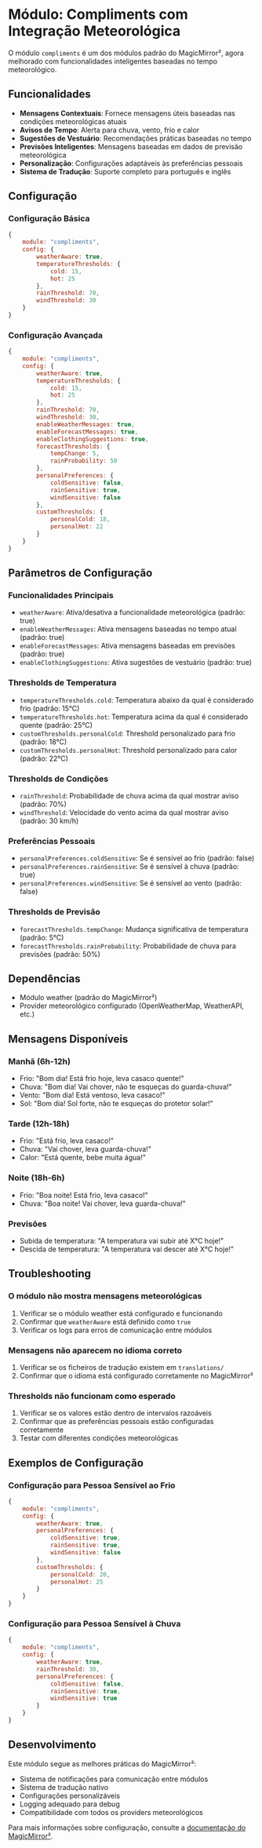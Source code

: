 # Módulo: Compliments com Integração Meteorológica

O módulo `compliments` é um dos módulos padrão do MagicMirror², agora melhorado com funcionalidades inteligentes baseadas no tempo meteorológico.

## Funcionalidades

- **Mensagens Contextuais**: Fornece mensagens úteis baseadas nas condições meteorológicas atuais
- **Avisos de Tempo**: Alerta para chuva, vento, frio e calor
- **Sugestões de Vestuário**: Recomendações práticas baseadas no tempo
- **Previsões Inteligentes**: Mensagens baseadas em dados de previsão meteorológica
- **Personalização**: Configurações adaptáveis às preferências pessoais
- **Sistema de Tradução**: Suporte completo para português e inglês

## Configuração

### Configuração Básica
```javascript
{
    module: "compliments",
    config: {
        weatherAware: true,
        temperatureThresholds: {
            cold: 15,
            hot: 25
        },
        rainThreshold: 70,
        windThreshold: 30
    }
}
```

### Configuração Avançada
```javascript
{
    module: "compliments",
    config: {
        weatherAware: true,
        temperatureThresholds: {
            cold: 15,
            hot: 25
        },
        rainThreshold: 70,
        windThreshold: 30,
        enableWeatherMessages: true,
        enableForecastMessages: true,
        enableClothingSuggestions: true,
        forecastThresholds: {
            tempChange: 5,
            rainProbability: 50
        },
        personalPreferences: {
            coldSensitive: false,
            rainSensitive: true,
            windSensitive: false
        },
        customThresholds: {
            personalCold: 18,
            personalHot: 22
        }
    }
}
```

## Parâmetros de Configuração

### Funcionalidades Principais
- `weatherAware`: Ativa/desativa a funcionalidade meteorológica (padrão: true)
- `enableWeatherMessages`: Ativa mensagens baseadas no tempo atual (padrão: true)
- `enableForecastMessages`: Ativa mensagens baseadas em previsões (padrão: true)
- `enableClothingSuggestions`: Ativa sugestões de vestuário (padrão: true)

### Thresholds de Temperatura
- `temperatureThresholds.cold`: Temperatura abaixo da qual é considerado frio (padrão: 15°C)
- `temperatureThresholds.hot`: Temperatura acima da qual é considerado quente (padrão: 25°C)
- `customThresholds.personalCold`: Threshold personalizado para frio (padrão: 18°C)
- `customThresholds.personalHot`: Threshold personalizado para calor (padrão: 22°C)

### Thresholds de Condições
- `rainThreshold`: Probabilidade de chuva acima da qual mostrar aviso (padrão: 70%)
- `windThreshold`: Velocidade do vento acima da qual mostrar aviso (padrão: 30 km/h)

### Preferências Pessoais
- `personalPreferences.coldSensitive`: Se é sensível ao frio (padrão: false)
- `personalPreferences.rainSensitive`: Se é sensível à chuva (padrão: true)
- `personalPreferences.windSensitive`: Se é sensível ao vento (padrão: false)

### Thresholds de Previsão
- `forecastThresholds.tempChange`: Mudança significativa de temperatura (padrão: 5°C)
- `forecastThresholds.rainProbability`: Probabilidade de chuva para previsões (padrão: 50%)

## Dependências

- Módulo weather (padrão do MagicMirror²)
- Provider meteorológico configurado (OpenWeatherMap, WeatherAPI, etc.)

## Mensagens Disponíveis

### Manhã (6h-12h)
- Frio: "Bom dia! Está frio hoje, leva casaco quente!"
- Chuva: "Bom dia! Vai chover, não te esqueças do guarda-chuva!"
- Vento: "Bom dia! Está ventoso, leva casaco!"
- Sol: "Bom dia! Sol forte, não te esqueças do protetor solar!"

### Tarde (12h-18h)
- Frio: "Está frio, leva casaco!"
- Chuva: "Vai chover, leva guarda-chuva!"
- Calor: "Está quente, bebe muita água!"

### Noite (18h-6h)
- Frio: "Boa noite! Está frio, leva casaco!"
- Chuva: "Boa noite! Vai chover, leva guarda-chuva!"

### Previsões
- Subida de temperatura: "A temperatura vai subir até X°C hoje!"
- Descida de temperatura: "A temperatura vai descer até X°C hoje!"

## Troubleshooting

### O módulo não mostra mensagens meteorológicas
1. Verificar se o módulo weather está configurado e funcionando
2. Confirmar que `weatherAware` está definido como `true`
3. Verificar os logs para erros de comunicação entre módulos

### Mensagens não aparecem no idioma correto
1. Verificar se os ficheiros de tradução existem em `translations/`
2. Confirmar que o idioma está configurado corretamente no MagicMirror²

### Thresholds não funcionam como esperado
1. Verificar se os valores estão dentro de intervalos razoáveis
2. Confirmar que as preferências pessoais estão configuradas corretamente
3. Testar com diferentes condições meteorológicas

## Exemplos de Configuração

### Configuração para Pessoa Sensível ao Frio
```javascript
{
    module: "compliments",
    config: {
        weatherAware: true,
        personalPreferences: {
            coldSensitive: true,
            rainSensitive: true,
            windSensitive: false
        },
        customThresholds: {
            personalCold: 20,
            personalHot: 25
        }
    }
}
```

### Configuração para Pessoa Sensível à Chuva
```javascript
{
    module: "compliments",
    config: {
        weatherAware: true,
        rainThreshold: 30,
        personalPreferences: {
            coldSensitive: false,
            rainSensitive: true,
            windSensitive: true
        }
    }
}
```

## Desenvolvimento

Este módulo segue as melhores práticas do MagicMirror²:
- Sistema de notificações para comunicação entre módulos
- Sistema de tradução nativo
- Configurações personalizáveis
- Logging adequado para debug
- Compatibilidade com todos os providers meteorológicos

Para mais informações sobre configuração, consulte a [documentação do MagicMirror²](https://docs.magicmirror.builders/modules/compliments.html).
